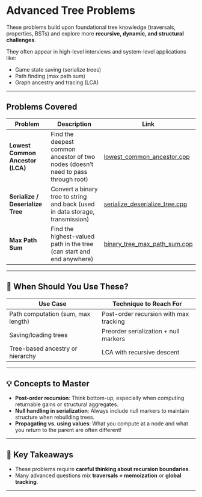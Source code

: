 ﻿# Advanced Tree Problems

These problems build upon foundational tree knowledge (traversals, properties, BSTs) and explore more **recursive, dynamic, and structural challenges**.

They often appear in high-level interviews and system-level applications like:
- Game state saving (serialize trees)
- Path finding (max path sum)
- Graph ancestry and tracing (LCA)

---

## Problems Covered

| Problem                          | Description                                                                       | Link                                                             |
|----------------------------------|-----------------------------------------------------------------------------------|------------------------------------------------------------------|
| **Lowest Common Ancestor (LCA)** | Find the deepest common ancestor of two nodes (doesn’t need to pass through root) | [lowest_common_ancestor.cpp](lowest_common_ancestor.cpp)         |
| **Serialize / Deserialize Tree** | Convert a binary tree to string and back (used in data storage, transmission)     | [serialize_deserialize_tree.cpp](serialize_deserialize_tree.cpp) |
| **Max Path Sum**                 | Find the highest-valued path in the tree (can start and end anywhere)             | [binary_tree_max_path_sum.cpp](binary_tree_max_path_sum.cpp)     |

---

## 🧩 When Should You Use These?

| Use Case                           | Technique to Reach For                 |
|------------------------------------|----------------------------------------|
| Path computation (sum, max length) | Post-order recursion with max tracking |
| Saving/loading trees               | Preorder serialization + null markers  |
| Tree-based ancestry or hierarchy   | LCA with recursive descent             |

---

## 💡 Concepts to Master

- **Post-order recursion**: Think bottom-up, especially when computing returnable gains or structural aggregates.
- **Null handling in serialization**: Always include null markers to maintain structure when rebuilding trees.
- **Propagating vs. using values**: What you compute at a node and what you *return* to the parent are often different!

---

## 🌳 Key Takeaways

- These problems require **careful thinking about recursion boundaries**.
- Many advanced questions mix **traversals + memoization** or **global tracking**.
---
